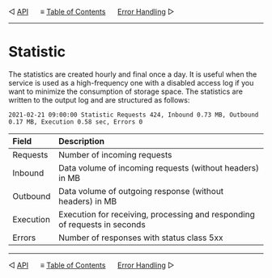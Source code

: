 &#9665; [API](api.md)
&nbsp;&nbsp;&nbsp;&nbsp; &#8801; [Table of Contents](README.md)
&nbsp;&nbsp;&nbsp;&nbsp; [Error Handling](error-handling.md) &#9655;
- - -

# Statistic

The statistics are created hourly and final once a day. It is useful when the
service is used as a high-frequency one with a disabled access log if you want
to minimize the consumption of storage space. The statistics are written to the
output log and are structured as follows:

```
2021-02-21 09:00:00 Statistic Requests 424, Inbound 0.73 MB, Outbound 0.17 MB, Execution 0.58 sec, Errors 0
```

| Field     | Description                                                               |
| :-------- |:--------------------------------------------------------------------------|
| Requests  | Number of incoming requests                                               |
| Inbound   | Data volume of incoming requests (without headers) in MB                  | 
| Outbound  | Data volume of outgoing response (without headers) in MB                  |
| Execution | Execution for receiving, processing and responding of requests in seconds |
| Errors    | Number of responses with status class 5xx                                 |



- - -
&#9665; [API](api.md)
&nbsp;&nbsp;&nbsp;&nbsp; &#8801; [Table of Contents](README.md)
&nbsp;&nbsp;&nbsp;&nbsp; [Error Handling](error-handling.md) &#9655;
